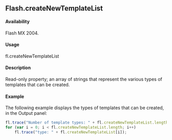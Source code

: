 ## Flash.createNewTemplateList

#### Availability

Flash MX 2004.

#### Usage

fl.createNewTemplateList

#### Description

Read-only property; an array of strings that represent the various types of templates that can be created.

#### Example

The following example displays the types of templates that can be created, in the Output panel:

```javascript
fl.trace("Number of template types: " + fl.createNewTemplateList.length);
for (var i = 0; i < fl.createNewTemplateList.length; i++)
    fl.trace("type: " + fl.createNewTemplateList[i]);
```

